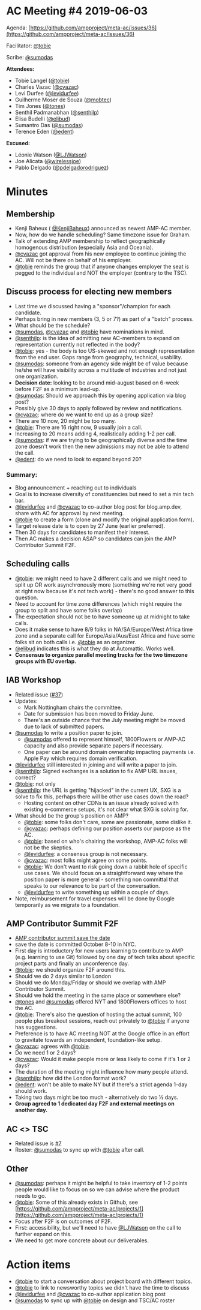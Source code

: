 # AC Meeting #4 2019-06-03

Agenda: [https://github.com/ampproject/meta-ac/issues/36](https://github.com/ampproject/meta-ac/issues/36)

Facilitator: [@tobie][tobie]

Scribe: [@sumodas][sumodas]

**Attendees:**

- Tobie Langel ([@tobie][tobie])
- Charles Vazac ([@cvazac][cvazac])
- Levi Durfee ([@levidurfee][levidurfee])
- Guilherme Moser de Souza ([@mobtec][mobtec])
- Tim Jones ([@tones][tones])
- Senthil Padmanabhan ([@senthilp][senthilp])
- Elisa Budelli ([@elibud][elibud])
- Sumantro Das ([@sumodas][sumodas])
- Terence Eden ([@edent][edent])

**Excused:**

- Léonie Watson ([@LJWatson][LJWatson])
- Joe Alicata ([@wirelessjoe][wirelessjoe])
- Pablo Delgado ([@pdelgadorodriguez][pdelgadorodriguez])

# Minutes

## Membership

- Kenji Baheux ( [@KenjiBaheux][KenjiBaheux]) announced as newest AMP-AC member.
- Now, how do we handle scheduling? Same timezone issue for Graham.
- Talk of extending AMP membership to reflect geographically homogenous distribution (especially Asia and Oceania).
- [@cvazac][cvazac] got approval from his new employee to continue joining the AC. Will not be there on behalf of his employer.
- [@tobie][tobie] reminds the group that if anyone changes employer the seat is pegged to the individual and NOT the employer (contrary to the TSC).

## Discuss process for electing new members

-  Last time we discussed having a &quot;sponsor&quot;/champion for each candidate.
-  Perhaps bring in new members (3, 5 or 7?) as part of a &quot;batch&quot; process.
-  What should be the schedule?
-  [@sumodas][sumodas], [@cvazac][cvazac] and [@tobie][tobie] have nominations in mind.
-  [@senthilp][senthilp]: is the idea of admitting new AC-members to expand on representation currently not reflected in the body?
  - [@tobie][tobie]: yes - the body is too US-skewed and not enough representation from the end user.  Gaps range from geography, technical, usability.
-  [@sumodas][sumodas]: someone from an agency side might be of value because he/she will have visibility across a multitude of industries and not just one organization.
- **Decision date:** looking to be around mid-august based on 6-week before F2F as a minimum lead-up.
-  [@sumodas][sumodas]: Should we approach this by opening application via blog post?
  - Possibly give 30 days to apply followed by review and notifications.
-  [@cvazac][cvazac]: where do we want to end up as a group size?
  - There are 10 now, 20 might be too many.
  - [@tobie][tobie]: There are 16 right now, 9 usually join a call.
  - Increasing to 20 means adding 4, realistically adding 1-2 per call.
-  [@sumodas][sumodas]: if we are trying to be geographically diverse and the time zone doesn't work then the new admissions may not be able to attend the call.
-  [@edent][edent]: do we need to look to expand beyond 20?

### Summary:

- Blog announcement + reaching out to individuals
- Goal is to increase diversity of constituencies but need to set a min tech bar.
- [@levidurfee][levidurfee] and [@cvazac][cvazac] to co-author blog post for blog.amp.dev, share with AC for approval by next meeting.
- [@tobie][tobie] to create a form (clone and modify the original application form).
- Target release date is to open by 27 June (earlier preferred).
- Then 30 days for candidates to manifest their interest.
- Then AC makes a decision ASAP so candidates can join the AMP Contributor Summit F2F.

## Scheduling calls

-  [@tobie][tobie]: we might need to have 2 different calls and we might need to split up OR work asynchronously more (something we're not very good at right now because it's not tech work) - there's no good answer to this question.
-  Need to account for time zone differences (which might require the group to split and have some folks overlap)
-  The expectation should not be to have someone up at midnight to take calls.
-  Does it make sense to have 8/9 folks in NA/SA/Europe/West Africa time zone and a separate call for Europe/Asia/Aus/East Africa and have some folks sit on both calls i.e. [@tobie][tobie] as an organizer.
-  [@elibud][elibud] indicates this is what they do at Automattic. Works well.
- **Consensus to organize parallel meeting tracks for the two timezone groups with EU overlap.**

## IAB Workshop

- Related issue ([#37](https://github.com/ampproject/meta-ac/issues/37))
- Updates:
  - Mark Nottingham chairs the committee.
  - Date for submission has been moved to Friday June.
  - There's an outside chance that the July meeting might be moved due to lack of submitted papers.
- [@sumodas][sumodas] to write a position paper to join.
  - [@sumodas][sumodas] offered to represent himself, 1800Flowers or AMP-AC capacity and also provide separate papers if necessary.
  - One paper can be around domain ownership impacting payments i.e. Apple Pay which requires domain verification.
- [@levidurfee][levidurfee] still interested in joining and will write a paper to join.
- [@senthilp][senthilp]: Signed exchanges is a solution to fix AMP URL issues, correct?
- [@tobie][tobie]: not only
- [@senthilp][senthilp]: the URL is getting &quot;hijacked&quot; in the current UX, SXG is a solve to fix this, perhaps there will be other use cases down the road?
  - Hosting content on other CDNs is an issue already solved with existing e-commerce setups, it's not clear what SXG is solving for.
- What should be the group's position on AMP?
  - [@tobie][tobie]: some folks don't care, some are passionate, some dislike it.
  - [@cvazac][cvazac]: perhaps defining our position asserts our purpose as the AC.
  - [@tobie][tobie]: based on who's chairing the workshop, AMP-AC folks will not be the skeptics.
  - [@levidurfee][levidurfee]: a consensus group is not necessary.
  - [@cvazac][cvazac]: most folks might agree on some points.
  - [@tobie][tobie]: We don't want to risk going down a rabbit hole of specific use cases.  We should focus on a straightforward way where the position paper is more general - something non committal that speaks to our relevance to be part of the conversation.
  - [@levidurfee][levidurfee] to write something up within a couple of days.
- Note, reimbursement for travel expenses will be done by Google temporarily as we migrate to a foundation.

## AMP Contributor Summit F2F

-  [AMP contributor summit save the date](https://blog.amp.dev/2019/06/03/save-the-date-amp-contributor-summit-2019/)
-  save the date is committed October 8-10 in NYC.
-  First day is introductory for new users learning to contribute to AMP (e.g. learning to use Git) followed by one day of tech talks about specific project parts and finally an unconference day.
-  [@tobie][tobie]: we should organize F2F around this.
  - Should we do 2 days similar to London
  - Should we do Monday/Friday or should we overlap with AMP Contributor Summit.
-  Should we hold the meeting in the same place or somewhere else?
-  [@tones][tones] and [@sumodas][sumodas] offered NYT and 1800Flowers offices to host the AC.
-  [@tobie][tobie]: There's also the question of hosting the actual summit, 100 people plus breakout sessions, reach out privately to [@tobie][tobie] if anyone has suggestions.
-  Preference is to have AC meeting NOT at the Google office in an effort to gravitate towards an independent, foundation-like setup.
-  [@cvazac][cvazac]: agrees with [@tobie][tobie].
-  Do we need 1 or 2 days?
  - [@cvazac][cvazac]: Would it make people more or less likely to come if it's 1 or 2 days?
  - The duration of the meeting might influence how many people attend.
  - [@senthilp][senthilp]: how did the London format work?
  - [@edent][edent]: won't be able to make NY but if there's a strict agenda 1-day should work.
  - Taking two days might be too much - alternatively do two ½ days.
- **Group agreed to 1 dedicated day F2F and external meetings on another day.**

## AC <> TSC

- Related issue is [#7](https://github.com/ampproject/meta-ac/issues/7)
- Roster: [@sumodas][sumodas] to sync up with [@tobie][tobie] after call.

## Other

- [@sumodas][sumodas]: perhaps it might be helpful to take inventory of 1-2 points people would like to focus on so we can advise where the product needs to go.
- [@tobie][tobie]: Some of this already exists in Github, see [https://github.com/ampproject/meta-ac/projects/1](https://github.com/ampproject/meta-ac/projects/1)
- Focus after F2F is on outcomes of F2F.
- First: accessibility, but we'll need to have [@LJWatson][LJWatson] on the call to further expand on this.
- We need to get more concrete about our deliverables.

# Action items

* [@tobie][tobie] to start a conversation about project board with different topics.
* [@tobie][tobie] to link to newsworthy topics we didn't have the time to discuss
* [@levidurfee][levidurfee] and [@cvazac][cvazac] to co-author application blog post
* [@sumodas][sumodas] to sync up with [@tobie][tobie] on design and TSC/AC roster

[tobie]: https://github.com/tobie
[sumodas]: https://github.com/sumodas
[cvazac]: https://github.com/cvazac
[levidurfee]: https://github.com/levidurfee
[mobtec]: https://github.com/mobtec
[tones]: https://github.com/tones
[senthilp]: https://github.com/senthilp
[elibud]: https://github.com/elibud
[edent]: https://github.com/edent
[LJWatson]: https://github.com/LJWatson
[wirelessjoe]: https://github.com/wirelessjoe
[pdelgadorodriguez]: https://github.com/pdelgadorodriguez
[KenjiBaheux]: https://github.com/KenjiBaheux
